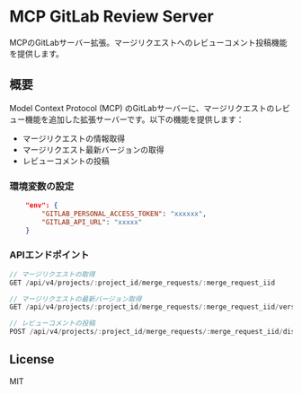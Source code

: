 # MCP GitLab Review Server

MCPのGitLabサーバー拡張。マージリクエストへのレビューコメント投稿機能を提供します。

## 概要

Model Context Protocol (MCP) のGitLabサーバーに、マージリクエストのレビュー機能を追加した拡張サーバーです。以下の機能を提供します：

- マージリクエストの情報取得
- マージリクエスト最新バージョンの取得
- レビューコメントの投稿

### 環境変数の設定

```json
    "env": {
        "GITLAB_PERSONAL_ACCESS_TOKEN": "xxxxxx",
        "GITLAB_API_URL": "xxxxx"
    }
```

### APIエンドポイント

```typescript
// マージリクエストの取得
GET /api/v4/projects/:project_id/merge_requests/:merge_request_iid

// マージリクエストの最新バージョン取得
GET /api/v4/projects/:project_id/merge_requests/:merge_request_iid/versions

// レビューコメントの投稿
POST /api/v4/projects/:project_id/merge_requests/:merge_request_iid/discussions
```

## License

MIT
